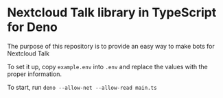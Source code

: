 # Nextcloud Talk library in TypeScript for Deno

The purpose of this repository is to provide an easy way to make bots for Nextcloud Talk

To set it up, copy `example.env` into `.env` and replace the values with the proper information.

To start, run `deno --allow-net --allow-read main.ts`